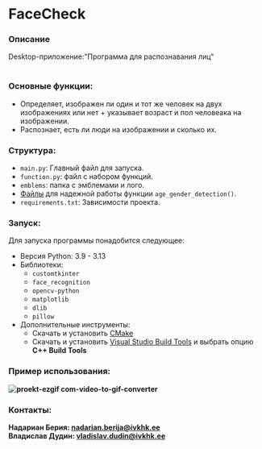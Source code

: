 # FaceCheck
### Описание
Desktop-приложение:"Программа для распознавания лиц"<br><br>
### Основные функции:
- Определяет, изображен ли один и тот же человек на двух изображениях или нет + указывает возраст и пол человеака на изображении.
- Распознает, есть ли люди на изображении и сколько их.
### Структура:
- `main.py`: Главный файл для запуска.
- `function.py`: файл с набором функций.
- `emblems`: папка с эмблемами и лого.
- <a href="https://drive.google.com/drive/folders/16qqswNHvUCGQI4iCekXdd6T_-ePKZrzz">Файлы<a> для надежной работы функции `age_gender_detection()`.
- `requirements.txt`: Зависимости проекта.
### Запуск:
Для запуска программы понадобится следующее:
- Версия Python: 3.9 - 3.13
- Библиотеки:
  - `customtkinter`
  - `face_recognition`
  - `opencv-python`
  - `matplotlib`
  - `dlib`
  - `pillow`
- Дополнительные инструменты:
  - Скачать и установить <a href="https://cmake.org/download/">СMake<a>
  - Скачать и установить <a href="https://visualstudio.microsoft.com/visual-cpp-build-tools/">Visual Studio Build Tools<a> и выбрать опцию <b>C++ Build Tools<b>
  
### Пример использования:
![proekt-ezgif com-video-to-gif-converter](https://github.com/user-attachments/assets/5c778647-97ed-4e4c-b8ac-76c4f961113e)
### Контакты:
Надариан Берия: nadarian.berija@ivkhk.ee<br>
Владислав Дудин: vladislav.dudin@ivkhk.ee
